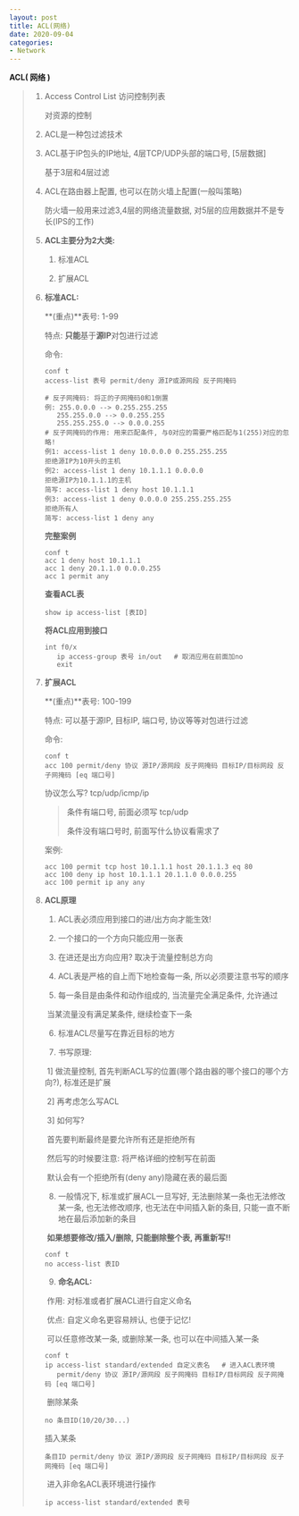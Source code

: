 ```yaml
---
layout: post
title: ACL(网络)
date: 2020-09-04
categories:
- Network
---
```

**ACL( 网络 )** 

> 1. Access Control List  访问控制列表
>
>    对资源的控制
>
> 2. ACL是一种包过滤技术
>
> 3. ACL基于IP包头的IP地址, 4层TCP/UDP头部的端口号, [5层数据]
>
>    基于3层和4层过滤
>
> 4. ACL在路由器上配置, 也可以在防火墙上配置(一般叫策略)
>
>    防火墙一般用来过滤3,4层的网络流量数据, 对5层的应用数据并不是专长(IPS的工作)
>
> 5. **ACL主要分为2大类:**
>
>    1) 标准ACL
>
>    2) 扩展ACL
>
> 6. **标准ACL:**
>
>    **(重点)**表号: 1-99
>
>    特点: **只能**基于**源IP**对包进行过滤
>
>    命令:
>
>    ```
>    conf t
>    access-list 表号 permit/deny 源IP或源网段 反子网掩码
>    
>    # 反子网掩码: 将正的子网掩码0和1倒置
>    例: 255.0.0.0 --> 0.255.255.255
>    	255.255.0.0 --> 0.0.255.255
>    	255.255.255.0 --> 0.0.0.255
>    # 反子网掩码的作用: 用来匹配条件, 与0对应的需要严格匹配与1(255)对应的忽略!
>    例1: access-list 1 deny 10.0.0.0 0.255.255.255 
>    拒绝源IP为10开头的主机
>    例2: access-list 1 deny 10.1.1.1 0.0.0.0
>    拒绝源IP为10.1.1.1的主机
>    简写: access-list 1 deny host 10.1.1.1
>    例3: access-list 1 deny 0.0.0.0 255.255.255.255
>    拒绝所有人
>    简写: access-list 1 deny any
>    ```
>
>    **完整案例**
>
>    ```
>    conf t
>    acc 1 deny host 10.1.1.1
>    acc 1 deny 20.1.1.0 0.0.0.255
>    acc 1 permit any
>    ```
>
>    **查看ACL表**
>
>    ```
>    show ip access-list [表ID]
>    ```
>
>    **将ACL应用到接口**
>
>    ```
>    int f0/x
>    	ip access-group 表号 in/out   # 取消应用在前面加no
>    	exit
>    ```
>
> 7. **扩展ACL**
>
>    **(重点)**表号: 100-199
>
>    特点: 可以基于源IP, 目标IP, 端口号, 协议等等对包进行过滤
>
>    命令:
>
>    ```
>    conf t
>    acc 100 permit/deny 协议 源IP/源网段 反子网掩码 目标IP/目标网段 反子网掩码 [eq 端口号]
>    ```
>
>    协议怎么写?  tcp/udp/icmp/ip
>
>    > 条件有端口号, 前面必须写 tcp/udp
>    >
>    > 条件没有端口号时, 前面写什么协议看需求了
>
>    案例:
>
>    ```
>    acc 100 permit tcp host 10.1.1.1 host 20.1.1.3 eq 80
>    acc 100 deny ip host 10.1.1.1 20.1.1.0 0.0.0.255
>    acc 100 permit ip any any
>    ```
>
>    
>
> 8. **ACL原理**
>
>    1) ACL表必须应用到接口的进/出方向才能生效!
>
>    2) 一个接口的一个方向只能应用一张表
>
>    3) 在进还是出方向应用?  取决于流量控制总方向
>
>    4) ACL表是严格的自上而下地检查每一条, 所以必须要注意书写的顺序
>
>    5) 每一条目是由条件和动作组成的, 当流量完全满足条件, 允许通过
>
>    ​	当某流量没有满足某条件, 继续检查下一条
>
>    6) 标准ACL尽量写在靠近目标的地方
>
>    7) 书写原理:
>
>    ​	1] 做流量控制, 首先判断ACL写的位置(哪个路由器的哪个接口的哪个方向?), 标准还是扩展
>
>    ​	2] 再考虑怎么写ACL
>
>    ​	3] 如何写?
>
>    ​		首先要判断最终是要允许所有还是拒绝所有
>
>    ​		然后写的时候要注意: 将严格详细的控制写在前面
>
>    ​		默认会有一个拒绝所有(deny any)隐藏在表的最后面
>
>    8) 一般情况下, 标准或扩展ACL一旦写好, 无法删除某一条也无法修改某一条, 也无法修改顺序, 也无法在中间插入新的条目, 只能一直不断地在最后添加新的条目
>
>    ​	**如果想要修改/插入/删除, 只能删除整个表, 再重新写!!**
>
>    ```
>    conf t 
>    no access-list 表ID
>    ```
>
>    9) **命名ACL:** 
>
>    ​	作用: 对标准或者扩展ACL进行自定义命名
>
>    ​	优点: 自定义命名更容易辨认, 也便于记忆!
>
>    ​			  可以任意修改某一条, 或删除某一条, 也可以在中间插入某一条
>
>    ```
>    conf t
>    ip access-list standard/extended 自定义表名   # 进入ACL表环境
>    	permit/deny 协议 源IP/源网段 反子网掩码 目标IP/目标网段 反子网掩码 [eq 端口号]
>    ```
>
>    ​	删除某条
>
>    ```
>    no 条目ID(10/20/30...)
>    ```
>
>     	插入某条
>
>    ```
>    条目ID permit/deny 协议 源IP/源网段 反子网掩码 目标IP/目标网段 反子网掩码 [eq 端口号]
>    ```
>
>    ​	进入非命名ACL表环境进行操作
>
>    ```
>    ip access-list standard/extended 表号
>    ```
>
>    



